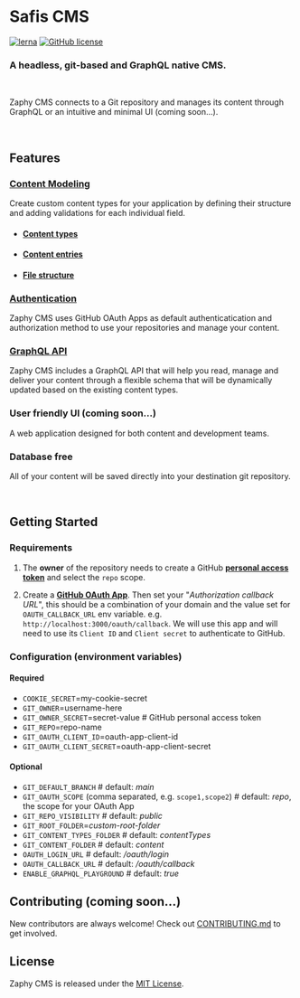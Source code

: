 # Safis CMS


[![lerna](https://img.shields.io/badge/maintained%20with-lerna-cc00ff.svg)](https://lerna.js.org/)  [![GitHub license](https://img.shields.io/badge/license-MIT-blue.svg)](https://github.com/zaphytech/zaphycms/blob/master/LICENSE)


### A headless, git-based and GraphQL native CMS.

<br/>

Zaphy CMS connects to a Git repository and manages its content through GraphQL or an intuitive and minimal UI (coming soon...).

<br/>

## Features

### [Content Modeling](/docs/content-modeling.md)
Create custom content types for your application by defining their structure and adding validations for each individual field.

- #### [Content types](/docs/content-modeling.md#content-types)

- #### [Content entries](/docs/content-modeling.md#content-entries)

- #### [File structure](/docs/content-modeling.md#file-structure)

### [Authentication](/docs/authentication/md)
Zaphy CMS uses GitHub OAuth Apps as default authenticatication and authorization method to use your repositories and manage your content.

### [GraphQL API](/docs/graphql.md)
Zaphy CMS includes a GraphQL API that will help you read, manage and deliver your content through a flexible schema that will be dynamically updated based on the existing content types.

### User friendly UI (coming soon...)
A web application designed for both content and development teams.

### Database free
All of your content will be saved directly into your destination git repository.

<br/>

## Getting Started

### Requirements

1. The **owner** of the repository needs to create a GitHub **[personal access token](https://docs.github.com/en/github/authenticating-to-github/creating-a-personal-access-token)** and select the `repo` scope.

2. Create a **[GitHub OAuth App](https://docs.github.com/en/developers/apps/creating-an-oauth-app)**.
  Then set your "*Authorization callback URL*", this should be a combination of your domain and the value set for `OAUTH_CALLBACK_URL` env variable. e.g. `http://localhost:3000/oauth/callback`. We will use this app and will need to use its `Client ID` and `Client secret` to authenticate to GitHub.

### Configuration (environment variables)

#### Required
- `COOKIE_SECRET`=my-cookie-secret
- `GIT_OWNER`=username-here
- `GIT_OWNER_SECRET`=secret-value # GitHub personal access token
- `GIT_REPO`=repo-name
- `GIT_OAUTH_CLIENT_ID`=oauth-app-client-id
- `GIT_OAUTH_CLIENT_SECRET`=oauth-app-client-secret

#### Optional
- `GIT_DEFAULT_BRANCH` # default: *main*
- `GIT_OAUTH_SCOPE` (comma separated, e.g. `scope1,scope2`) # default: *repo*, the scope for your OAuth App
- `GIT_REPO_VISIBILITY` # default: *public*
- `GIT_ROOT_FOLDER`=*custom-root-folder*
- `GIT_CONTENT_TYPES_FOLDER` # default: *contentTypes*
- `GIT_CONTENT_FOLDER` # default: *content*
- `OAUTH_LOGIN_URL` # default: */oauth/login*
- `OAUTH_CALLBACK_URL` # default: */oauth/callback*
- `ENABLE_GRAPHQL_PLAYGROUND` # default: *true*


## Contributing (coming soon...)
New contributors are always welcome! Check out [CONTRIBUTING.md](/docs/CONTRIBUTING.md) to get involved.

<!-- ## Change Log
This project adheres to Semantic Versioning. Every release is documented on the Github Releases page. -->

## License
Zaphy CMS is released under the [MIT License](/LICENSE).
<!--  Please make sure you understand its implications and guarantees. -->